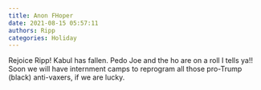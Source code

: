 ```yaml
---
title: Anon FHoper
date: 2021-08-15 05:57:11
authors: Ripp
categories: Holiday
---
```


 Rejoice Ripp! Kabul has fallen. Pedo Joe and the ho are on a roll I tells ya!! Soon we will have internment camps to reprogram all those pro-Trump (black) anti-vaxers, if we are lucky.